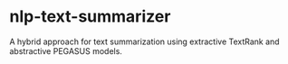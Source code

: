 # nlp-text-summarizer
A hybrid approach for text summarization using extractive TextRank and abstractive PEGASUS models.
